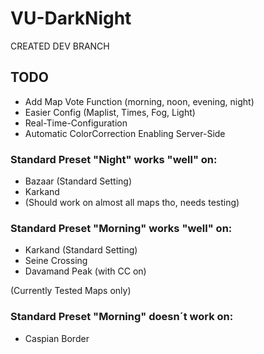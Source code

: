 # VU-DarkNight

CREATED DEV BRANCH

## TODO
- Add Map Vote Function (morning, noon, evening, night)
- Easier Config (Maplist, Times, Fog, Light)
- Real-Time-Configuration
- Automatic ColorCorrection Enabling Server-Side


### Standard Preset "Night" works "well" on:

- Bazaar (Standard Setting)
- Karkand
- (Should work on almost all maps tho, needs testing)

### Standard Preset "Morning" works "well" on:

- Karkand (Standard Setting)
- Seine Crossing 
- Davamand Peak (with CC on)


(Currently Tested Maps only)


### Standard Preset "Morning" doesn´t work on:

- Caspian Border

